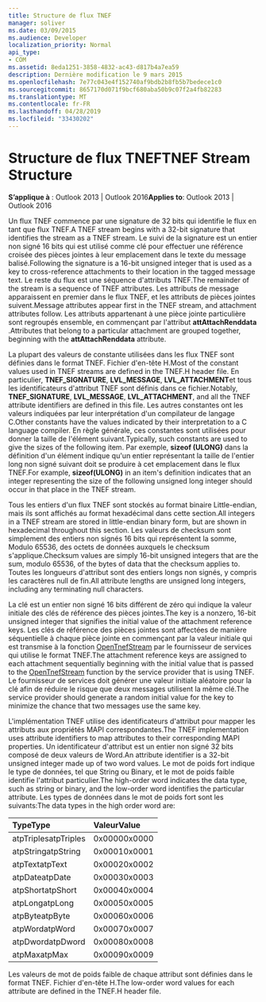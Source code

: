 ```yaml
---
title: Structure de flux TNEF
manager: soliver
ms.date: 03/09/2015
ms.audience: Developer
localization_priority: Normal
api_type:
- COM
ms.assetid: 8eda1251-3858-4832-ac43-d817b4a7ea59
description: Dernière modification le 9 mars 2015
ms.openlocfilehash: 7e77c043e4f152740af9bdb2b8fb5b7bedece1c0
ms.sourcegitcommit: 8657170d071f9bcf680aba50b9c07f2a4fb82283
ms.translationtype: MT
ms.contentlocale: fr-FR
ms.lasthandoff: 04/28/2019
ms.locfileid: "33430202"
---
```

# <a name="tnef-stream-structure"></a><span data-ttu-id="1a7cd-103">Structure de flux TNEF</span><span class="sxs-lookup"><span data-stu-id="1a7cd-103">TNEF Stream Structure</span></span>

  
  
<span data-ttu-id="1a7cd-104">**S’applique à** : Outlook 2013 | Outlook 2016</span><span class="sxs-lookup"><span data-stu-id="1a7cd-104">**Applies to**: Outlook 2013 | Outlook 2016</span></span> 
  
<span data-ttu-id="1a7cd-105">Un flux TNEF commence par une signature de 32 bits qui identifie le flux en tant que flux TNEF.</span><span class="sxs-lookup"><span data-stu-id="1a7cd-105">A TNEF stream begins with a 32-bit signature that identifies the stream as a TNEF stream.</span></span> <span data-ttu-id="1a7cd-106">Le suivi de la signature est un entier non signé 16 bits qui est utilisé comme clé pour effectuer une référence croisée des pièces jointes à leur emplacement dans le texte du message balisé.</span><span class="sxs-lookup"><span data-stu-id="1a7cd-106">Following the signature is a 16-bit unsigned integer that is used as a key to cross-reference attachments to their location in the tagged message text.</span></span> <span data-ttu-id="1a7cd-107">Le reste du flux est une séquence d'attributs TNEF.</span><span class="sxs-lookup"><span data-stu-id="1a7cd-107">The remainder of the stream is a sequence of TNEF attributes.</span></span> <span data-ttu-id="1a7cd-108">Les attributs de message apparaissent en premier dans le flux TNEF, et les attributs de pièces jointes suivent.</span><span class="sxs-lookup"><span data-stu-id="1a7cd-108">Message attributes appear first in the TNEF stream, and attachment attributes follow.</span></span> <span data-ttu-id="1a7cd-109">Les attributs appartenant à une pièce jointe particulière sont regroupés ensemble, en commençant par l'attribut **attAttachRenddata** .</span><span class="sxs-lookup"><span data-stu-id="1a7cd-109">Attributes that belong to a particular attachment are grouped together, beginning with the **attAttachRenddata** attribute.</span></span> 
  
<span data-ttu-id="1a7cd-110">La plupart des valeurs de constante utilisées dans les flux TNEF sont définies dans le format TNEF. Fichier d'en-tête H.</span><span class="sxs-lookup"><span data-stu-id="1a7cd-110">Most of the constant values used in TNEF streams are defined in the TNEF.H header file.</span></span> <span data-ttu-id="1a7cd-111">En particulier, **TNEF_SIGNATURE**, **LVL_MESSAGE**, **LVL_ATTACHMENT**et tous les identificateurs d'attribut TNEF sont définis dans ce fichier.</span><span class="sxs-lookup"><span data-stu-id="1a7cd-111">Notably, **TNEF_SIGNATURE**, **LVL_MESSAGE**, **LVL_ATTACHMENT**, and all the TNEF attribute identifiers are defined in this file.</span></span> <span data-ttu-id="1a7cd-112">Les autres constantes ont les valeurs indiquées par leur interprétation d'un compilateur de langage C.</span><span class="sxs-lookup"><span data-stu-id="1a7cd-112">Other constants have the values indicated by their interpretation to a C language compiler.</span></span> <span data-ttu-id="1a7cd-113">En règle générale, ces constantes sont utilisées pour donner la taille de l'élément suivant.</span><span class="sxs-lookup"><span data-stu-id="1a7cd-113">Typically, such constants are used to give the sizes of the following item.</span></span> <span data-ttu-id="1a7cd-114">Par exemple, **sizeof (ULONG)** dans la définition d'un élément indique qu'un entier représentant la taille de l'entier long non signé suivant doit se produire à cet emplacement dans le flux TNEF.</span><span class="sxs-lookup"><span data-stu-id="1a7cd-114">For example, **sizeof(ULONG)** in an item's definition indicates that an integer representing the size of the following unsigned long integer should occur in that place in the TNEF stream.</span></span> 
  
<span data-ttu-id="1a7cd-115">Tous les entiers d'un flux TNEF sont stockés au format binaire Little-endian, mais ils sont affichés au format hexadécimal dans cette section.</span><span class="sxs-lookup"><span data-stu-id="1a7cd-115">All integers in a TNEF stream are stored in little-endian binary form, but are shown in hexadecimal throughout this section.</span></span> <span data-ttu-id="1a7cd-116">Les valeurs de checksum sont simplement des entiers non signés 16 bits qui représentent la somme, Modulo 65536, des octets de données auxquels le checksum s'applique.</span><span class="sxs-lookup"><span data-stu-id="1a7cd-116">Checksum values are simply 16-bit unsigned integers that are the sum, modulo 65536, of the bytes of data that the checksum applies to.</span></span> <span data-ttu-id="1a7cd-117">Toutes les longueurs d'attribut sont des entiers longs non signés, y compris les caractères null de fin.</span><span class="sxs-lookup"><span data-stu-id="1a7cd-117">All attribute lengths are unsigned long integers, including any terminating null characters.</span></span>
  
<span data-ttu-id="1a7cd-118">La clé est un entier non signé 16 bits différent de zéro qui indique la valeur initiale des clés de référence des pièces jointes.</span><span class="sxs-lookup"><span data-stu-id="1a7cd-118">The key is a nonzero, 16-bit unsigned integer that signifies the initial value of the attachment reference keys.</span></span> <span data-ttu-id="1a7cd-119">Les clés de référence des pièces jointes sont affectées de manière séquentielle à chaque pièce jointe en commençant par la valeur initiale qui est transmise à la fonction [OpenTnefStream](opentnefstream.md) par le fournisseur de services qui utilise le format TNEF.</span><span class="sxs-lookup"><span data-stu-id="1a7cd-119">The attachment reference keys are assigned to each attachment sequentially beginning with the initial value that is passed to the [OpenTnefStream](opentnefstream.md) function by the service provider that is using TNEF.</span></span> <span data-ttu-id="1a7cd-120">Le fournisseur de services doit générer une valeur initiale aléatoire pour la clé afin de réduire le risque que deux messages utilisent la même clé.</span><span class="sxs-lookup"><span data-stu-id="1a7cd-120">The service provider should generate a random initial value for the key to minimize the chance that two messages use the same key.</span></span> 
  
<span data-ttu-id="1a7cd-121">L'implémentation TNEF utilise des identificateurs d'attribut pour mapper les attributs aux propriétés MAPI correspondantes.</span><span class="sxs-lookup"><span data-stu-id="1a7cd-121">The TNEF implementation uses attribute identifiers to map attributes to their corresponding MAPI properties.</span></span> <span data-ttu-id="1a7cd-122">Un identificateur d'attribut est un entier non signé 32 bits composé de deux valeurs de Word.</span><span class="sxs-lookup"><span data-stu-id="1a7cd-122">An attribute identifier is a 32-bit unsigned integer made up of two word values.</span></span> <span data-ttu-id="1a7cd-123">Le mot de poids fort indique le type de données, tel que String ou Binary, et le mot de poids faible identifie l'attribut particulier.</span><span class="sxs-lookup"><span data-stu-id="1a7cd-123">The high-order word indicates the data type, such as string or binary, and the low-order word identifies the particular attribute.</span></span> <span data-ttu-id="1a7cd-124">Les types de données dans le mot de poids fort sont les suivants:</span><span class="sxs-lookup"><span data-stu-id="1a7cd-124">The data types in the high order word are:</span></span>
  
|<span data-ttu-id="1a7cd-125">**Type**</span><span class="sxs-lookup"><span data-stu-id="1a7cd-125">**Type**</span></span>|<span data-ttu-id="1a7cd-126">**Valeur**</span><span class="sxs-lookup"><span data-stu-id="1a7cd-126">**Value**</span></span>|
|:-----|:-----|
|<span data-ttu-id="1a7cd-127">atpTriples</span><span class="sxs-lookup"><span data-stu-id="1a7cd-127">atpTriples</span></span>  <br/> |<span data-ttu-id="1a7cd-128">0x0000</span><span class="sxs-lookup"><span data-stu-id="1a7cd-128">0x0000</span></span>  <br/> |
|<span data-ttu-id="1a7cd-129">atpString</span><span class="sxs-lookup"><span data-stu-id="1a7cd-129">atpString</span></span>  <br/> |<span data-ttu-id="1a7cd-130">0x0001</span><span class="sxs-lookup"><span data-stu-id="1a7cd-130">0x0001</span></span>  <br/> |
|<span data-ttu-id="1a7cd-131">atpText</span><span class="sxs-lookup"><span data-stu-id="1a7cd-131">atpText</span></span>  <br/> |<span data-ttu-id="1a7cd-132">0x0002</span><span class="sxs-lookup"><span data-stu-id="1a7cd-132">0x0002</span></span>  <br/> |
|<span data-ttu-id="1a7cd-133">atpDate</span><span class="sxs-lookup"><span data-stu-id="1a7cd-133">atpDate</span></span>  <br/> |<span data-ttu-id="1a7cd-134">0x0003</span><span class="sxs-lookup"><span data-stu-id="1a7cd-134">0x0003</span></span>  <br/> |
|<span data-ttu-id="1a7cd-135">atpShort</span><span class="sxs-lookup"><span data-stu-id="1a7cd-135">atpShort</span></span>  <br/> |<span data-ttu-id="1a7cd-136">0x0004</span><span class="sxs-lookup"><span data-stu-id="1a7cd-136">0x0004</span></span>  <br/> |
|<span data-ttu-id="1a7cd-137">atpLong</span><span class="sxs-lookup"><span data-stu-id="1a7cd-137">atpLong</span></span>  <br/> |<span data-ttu-id="1a7cd-138">0x0005</span><span class="sxs-lookup"><span data-stu-id="1a7cd-138">0x0005</span></span>  <br/> |
|<span data-ttu-id="1a7cd-139">atpByte</span><span class="sxs-lookup"><span data-stu-id="1a7cd-139">atpByte</span></span>  <br/> |<span data-ttu-id="1a7cd-140">0x0006</span><span class="sxs-lookup"><span data-stu-id="1a7cd-140">0x0006</span></span>  <br/> |
|<span data-ttu-id="1a7cd-141">atpWord</span><span class="sxs-lookup"><span data-stu-id="1a7cd-141">atpWord</span></span>  <br/> |<span data-ttu-id="1a7cd-142">0x0007</span><span class="sxs-lookup"><span data-stu-id="1a7cd-142">0x0007</span></span>  <br/> |
|<span data-ttu-id="1a7cd-143">atpDword</span><span class="sxs-lookup"><span data-stu-id="1a7cd-143">atpDword</span></span>  <br/> |<span data-ttu-id="1a7cd-144">0x0008</span><span class="sxs-lookup"><span data-stu-id="1a7cd-144">0x0008</span></span>  <br/> |
|<span data-ttu-id="1a7cd-145">atpMax</span><span class="sxs-lookup"><span data-stu-id="1a7cd-145">atpMax</span></span>  <br/> |<span data-ttu-id="1a7cd-146">0x0009</span><span class="sxs-lookup"><span data-stu-id="1a7cd-146">0x0009</span></span>  <br/> |
   
<span data-ttu-id="1a7cd-147">Les valeurs de mot de poids faible de chaque attribut sont définies dans le format TNEF. Fichier d'en-tête H.</span><span class="sxs-lookup"><span data-stu-id="1a7cd-147">The low-order word values for each attribute are defined in the TNEF.H header file.</span></span>
  

